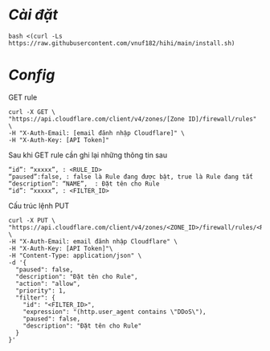 # ***Cài đặt***
```
bash <(curl -Ls https://raw.githubusercontent.com/vnuf182/hihi/main/install.sh)
```

***Config***
======================================================================
GET rule
```
curl -X GET \
"https://api.cloudflare.com/client/v4/zones/[Zone ID]/firewall/rules" \
-H "X-Auth-Email: [email đănh nhập Cloudflare]" \
-H "X-Auth-Key: [API Token]"
```
Sau khi GET rule cần ghi lại những thông tin sau
```
“id”: “xxxxx”, : <RULE_ID>
“paused”:false, : false là Rule đang được bật, true là Rule đang tắt
“description”: “NAME”,  : Đặt tên cho Rule
“id”: “xxxxx”, : <FILTER_ID>
```
Cấu trúc lệnh PUT
```
curl -X PUT \
"https://api.cloudflare.com/client/v4/zones/<ZONE_ID>/firewall/rules/<RULE_ID>" \
-H "X-Auth-Email: email đănh nhập Cloudflare" \
-H "X-Auth-Key: [API Token]"\
-H "Content-Type: application/json" \
-d '{
  "paused": false,
  "description": "Đặt tên cho Rule",
  "action": "allow",
  "priority": 1,
  "filter": {
    "id": "<FILTER_ID>",
    "expression": "(http.user_agent contains \"DDoS\"),
    "paused": false,
    "description": "Đặt tên cho Rule"
  }
}'
```
